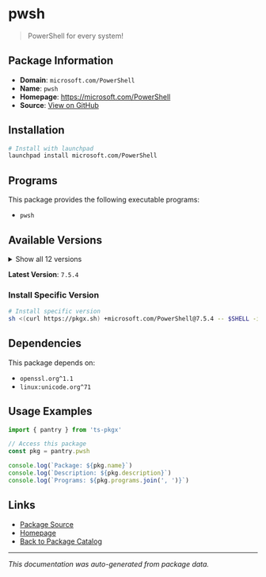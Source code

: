 # pwsh

> PowerShell for every system!

## Package Information

- **Domain**: `microsoft.com/PowerShell`
- **Name**: `pwsh`
- **Homepage**: https://microsoft.com/PowerShell
- **Source**: [View on GitHub](https://github.com/pkgxdev/pantry/tree/main/projects/microsoft.com/PowerShell/package.yml)

## Installation

```bash
# Install with launchpad
launchpad install microsoft.com/PowerShell
```

## Programs

This package provides the following executable programs:

- `pwsh`

## Available Versions

<details>
<summary>Show all 12 versions</summary>

- `7.5.4`, `7.5.3`, `7.5.2`, `7.5.1`, `7.5.0`
- `7.4.13`, `7.4.12`, `7.4.11`, `7.4.10`, `7.4.7`
- `7.4.5`, `7.2.24`

</details>

**Latest Version**: `7.5.4`

### Install Specific Version

```bash
# Install specific version
sh <(curl https://pkgx.sh) +microsoft.com/PowerShell@7.5.4 -- $SHELL -i
```

## Dependencies

This package depends on:

- `openssl.org^1.1`
- `linux:unicode.org^71`

## Usage Examples

```typescript
import { pantry } from 'ts-pkgx'

// Access this package
const pkg = pantry.pwsh

console.log(`Package: ${pkg.name}`)
console.log(`Description: ${pkg.description}`)
console.log(`Programs: ${pkg.programs.join(', ')}`)
```

## Links

- [Package Source](https://github.com/pkgxdev/pantry/tree/main/projects/microsoft.com/PowerShell/package.yml)
- [Homepage](https://microsoft.com/PowerShell)
- [Back to Package Catalog](../../../package-catalog.md)

---

*This documentation was auto-generated from package data.*
